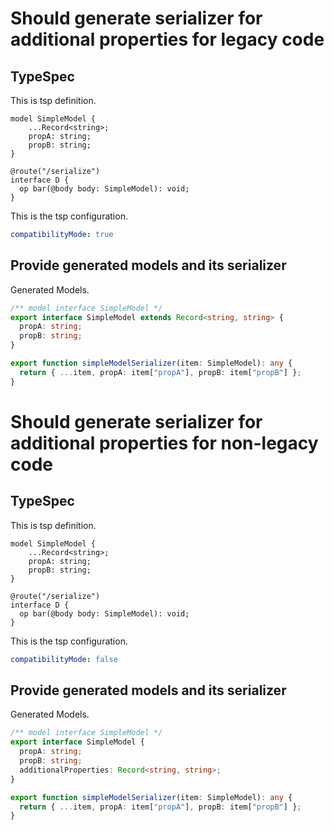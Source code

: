 # Should generate serializer for additional properties for legacy code

## TypeSpec

This is tsp definition.

```tsp
model SimpleModel {
    ...Record<string>;
    propA: string;
    propB: string;
}

@route("/serialize")
interface D {
  op bar(@body body: SimpleModel): void;
}
```

This is the tsp configuration.

```yaml
compatibilityMode: true
```

## Provide generated models and its serializer

Generated Models.

```ts models
/** model interface SimpleModel */
export interface SimpleModel extends Record<string, string> {
  propA: string;
  propB: string;
}

export function simpleModelSerializer(item: SimpleModel): any {
  return { ...item, propA: item["propA"], propB: item["propB"] };
}
```

# Should generate serializer for additional properties for non-legacy code

## TypeSpec

This is tsp definition.

```tsp
model SimpleModel {
    ...Record<string>;
    propA: string;
    propB: string;
}

@route("/serialize")
interface D {
  op bar(@body body: SimpleModel): void;
}
```

This is the tsp configuration.

```yaml
compatibilityMode: false
```

## Provide generated models and its serializer

Generated Models.

```ts models
/** model interface SimpleModel */
export interface SimpleModel {
  propA: string;
  propB: string;
  additionalProperties: Record<string, string>;
}

export function simpleModelSerializer(item: SimpleModel): any {
  return { ...item, propA: item["propA"], propB: item["propB"] };
}
```
